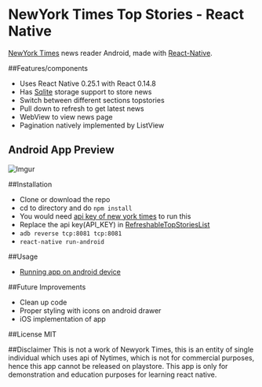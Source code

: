 # NewYork Times Top Stories - React Native

[NewYork Times](http://www.nytimes.com/) news reader Android, made with [React-Native](https://github.com/facebook/react-native).

##Features/components
- Uses React Native 0.25.1 with React 0.14.8
- Has [Sqlite](https://github.com/andpor/react-native-sqlite-storage/) storage support to store news
- Switch between different sections topstories
- Pull down to refresh to get latest news
- WebView to view news page
- Pagination natively implemented by ListView

## Android App Preview
![Imgur](http://i.imgur.com/SU9B3TM.gifv)

##Installation
- Clone or download the repo
- cd to directory and do ```npm install```
- You would need [api key of new york times](https://developer.nytimes.com/signup) to run this
- Replace the api key(API_KEY) in [RefreshableTopStoriesList](app/components/RefreshableTopStoriesList.js)
- ```adb reverse tcp:8081 tcp:8081```
- ```react-native run-android```

##Usage
- [Running app on android device](https://facebook.github.io/react-native/docs/running-on-device-android.html#content)

##Future Improvements
- Clean up code
- Proper styling with icons on android drawer
- iOS implementation of app

##License
MIT

##Disclaimer
This is not a work of Newyork Times, this is an entity of single individual which uses api of Nytimes, which is not for commercial purposes, hence this app cannot be released on playstore. This app is only for demonstration and education purposes for learning react native.
